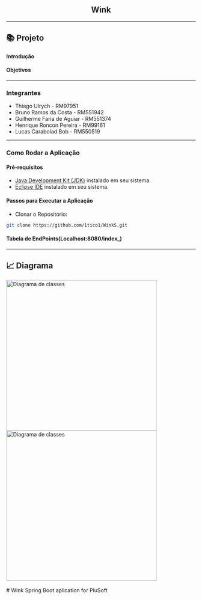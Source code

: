 <div align="center">
    <h2>Wink</h2>
</div>

--------------------------------------------------
## 📚 Projeto 
<h4>Introdução</h4> 

<p></p>

<h4>Objetivos</h4> 


<p></p>

--------------------------------------------------

<h3>Integrantes</h3>

- Thiago Ulrych - RM97951
- Bruno Ramos da Costa - RM551942
- Guilherme Faria de Aguiar - RM551374
- Henrique Roncon Pereira - RM99161
- Lucas Carabolad Bob - RM550519
--------------------------------------------------

<h3>Como Rodar a Aplicação </h3>

<h4>Pré-requisitos</h4> 

- [Java Development Kit (JDK)](https://www.mysql.com/downloads/) instalado em seu sistema.
- [Eclipse IDE](https://www.eclipse.org/downloads/) instalado em seu sistema.

<h4>Passos para Executar a Aplicação</h4> 

- Clonar o Repositório:
```bash
git clone https://github.com/1tico1/WinkS.git
```

<h4>Tabela de EndPoints(Localhost:8080/index_)</h4> 


--------------------------------------------------

## 📈 Diagrama

<div>
    <img src="./DiagramJava/ResourcesDiagram.png" alt="Diagrama de classes" height="400px"/>
</div>
<div>
    <img src="./DiagramJava/EntityDiagram.png" alt="Diagrama de classes" height="400px"/>
</div>


<br/>
# Wink
Spring Boot aplication for PluSoft
